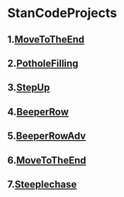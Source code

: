 # StanCodeProjects

## 1.[MoveToTheEnd](stanCode_projects/SC001_lecture01/MoveToTheEnd.py)
## 2.[PotholeFilling](stanCode_projects/SC001_lecture01/PotholeFilling.py)
## 3.[StepUp](stanCode_projects/SC001_lecture01/StepUp.py)
## 4.[BeeperRow](stanCode_projects/SC001_lecture02/BeeperRow.py)
## 5.[BeeperRowAdv](stanCode_projects/SC001_lecture02/BeeperRowAdv.py)
## 6.[MoveToTheEnd](stanCode_projects/SC001_lecture02/MoveToTheEnd.py)
## 7.[Steeplechase](stanCode_projects/SC001_lecture02/Steeplechase.py)
